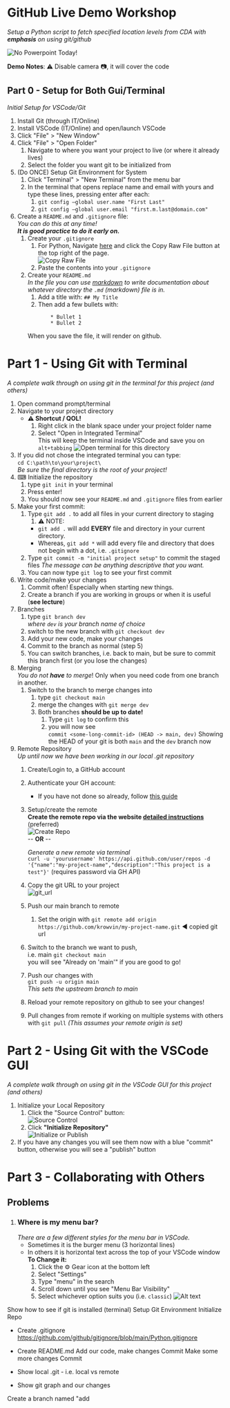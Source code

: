# GitHub Live Demo Workshop
*Setup a Python script to fetch specified location levels from CDA with **emphasis** on using git/github*

![No Powerpoint Today!](resources/images/no_pwrpt.png)

**Demo Notes**: ⚠ Disable camera 📷, it will cover the code

## Part 0 - Setup for Both Gui/Terminal
*Initial Setup for VSCode/Git*

1. Install Git (through IT/Online)
2. Install VSCode (IT/Online) and open/launch VSCode
3. Click "File" > "New Window"
4. Click "File" > "Open Folder"
   1. Navigate to where you want your project to live (or where it already lives)
   2. Select the folder you want git to be initialized from
5. (Do ONCE) Setup Git Environment for System
   1. Click "Terminal" > "New Terminal" from the menu bar
   2. In the terminal that opens replace name and email with yours and type these lines, pressing enter after each:
      1. `git config –global user.name "First Last"`
      2. `git config –global user.email "first.m.last@domain.com"`
6. Create a `README.md` and `.gitignore` file:  
    *You can do this at any time!  
    **It is good practice to do it early on.***
   1. Create your `.gitignore`
      1. For Python, Navigate [here](https://github.com/github/gitignore/blob/main/Python.gitignore) and click the 
        Copy Raw File button at the top right of the page.   
    ![Copy Raw File](resources/images/copy_raw_content.png)   
      2. Paste the contents into your `.gitignore`
   2. Create your `README.md`  
      *In the file you can use [markdown](https://docs.github.com/en/get-started/writing-on-github/getting-started-with-writing-and-formatting-on-github/basic-writing-and-formatting-syntax) to write documentation about whatever directory the `.md` (markdown) file is in.*
      1. Add a title with: `## My Title`
      2. Then add a few bullets with:
         ``` 
             * Bullet 1
             * Bullet 2
         ```
        When you save the file, it will render on github. 


# Part 1 - Using Git with Terminal
*A complete walk through on using git in the terminal for this project (and others)*
1. Open command prompt/terminal
2. Navigate to your project directory
   * **⚠ Shortcut / QOL!**  
     1. Right click in the blank space under your project folder name
     2. Select "Open in Integrated Terminal"  
     This will keep the terminal inside VSCode and save you on `alt+tabbing`
   ![Open terminal for this directory](resources/images/terminal_shortcut.png)
3. If you did not chose the integrated terminal you can type:  
        `cd C:\path\to\your\project\`   
        *Be sure the final directory is the root of your project!*
4. ⌨ Initialize the repository
   1. type  `git init` in your terminal
   2. Press enter!
   3. You should now see your `README.md` and `.gitignore` files from earlier
5. Make your first commit:  
   1. Type `git add .` to add all files in your current directory to staging 
      1. ⚠ NOTE:  
       * `git add .` will add **EVERY** file and directory in your current directory.  
       *  Whereas, `git add *` will add every file and directory that does not begin with a dot, i.e. `.gitignore` 
   2. Type `git commit -m "initial project setup"` to commit the staged files
    *The message can be anything descriptive that you want.*
   3. You can now type `git log` to see your first commit
6. Write code/make your changes  
   1. Commit often! Especially when starting new things.
   2. Create a branch if you are working in groups or when it is useful (**see lecture**)
7. Branches
   1. type `git branch dev`  
   *where `dev` is your branch name of choice*
   2. switch to the new branch with `git checkout dev`
   3. Add your new code, make your changes
   4. Commit to the branch as normal (step 5)
   5. You can switch branches, i.e. back to main, but be sure to commit this branch first (or you lose the changes)
8. Merging  
    *You do not **have** to merge*! Only when you need code from one branch in another. 
   1. Switch to the branch to merge changes into
      1. type `git checkout main`
      2. merge the changes with `git merge dev`
      3. Both branches **should be up to date!**
         1. Type `git log` to confirm this 
         2. you will now see  
          `commit <some-long-commit-id> (HEAD -> main, dev)` Showing the HEAD of your git is both `main` and the `dev` branch now
9. Remote Repository  
*Up until now we have been working in our local .git repository*
    1. Create/Login to, a GitHub account
    2. Authenticate your GH account: 
        * If you have not done so already, follow [this guide](/Authenticate/README.md)
    3. Setup/create the remote   
       **Create the remote repo via the website [detailed instructions](https://docs.github.com/en/github-ae@latest/get-started/quickstart/create-a-repo)** (preferred)   
        ![Create Repo](resources/images/create_repo.png)  
        -- **OR**   --  

        *Generate a new remote via terminal*  
         `curl -u 'yourusername' https://api.github.com/user/repos -d '{"name":"my-project-name","description":"This project is a test"}'` (requires password via GH API)
    4. Copy the git URL to your project  
    ![git_url](resources/images/git_url.png)  
    5. Push our main branch to remote
       1. Set the origin with `git remote add origin https://github.com/krowvin/my-project-name.git` ◀ copied git url
    6. Switch to the branch we want to push,   
        i.e. main `git checkout main`  
          you will see "Already on 'main'" if you are good to go!
    7. Push our changes with  
       `git push -u origin main`  
        *This sets the upstream branch to main*
    8. Reload your remote repository on github to see your changes!
    9. Pull changes from remote if working on multiple systems with others with
        `git pull` *(This assumes your remote origin is set)*
# Part 2 - Using Git with the VSCode GUI
*A complete walk through on using git in the VSCode GUI for this project (and others)*
1. Initialize your Local Repository  
   1. Click the "Source Control" button:  
   ![Source Control](resources/images/source_control.png)  
   2. Click **"Initialize Repository"**  
    ![Initialize or Publish](resources/images/init_repo.png)
2. If you have any changes you will see them now with a blue "commit" button, otherwise you will see a "publish" button

# Part 3 - Collaborating with Others

## Problems
1. ### Where is my menu bar?  
   *There are a few different styles for the menu bar in VSCode.*
   * Sometimes it is the burger menu (3 horizontal lines)
   * In others it is horizontal text across the top of your VSCode window  
**To Change it:**
     1. Click the ⚙ Gear icon at the bottom left  
     2. Select "Settings"
     3. Type "menu" in the search
     4. Scroll down until you see "Menu Bar Visibility" 
     5. Select whichever option suits you (i.e. `classic`) 
        ![Alt text](resources/images/menu_screenshot.png)  






Show how to see if git is installed (terminal)
Setup Git Environment
Initialize Repo
- Create .gitignore
	https://github.com/github/gitignore/blob/main/Python.gitignore
- Create README.md
Add our code, make changes
Commit
Make some more changes
Commit

- Show local .git - i.e. local vs remote
- Show git graph and our changes

Create a branch named "add
